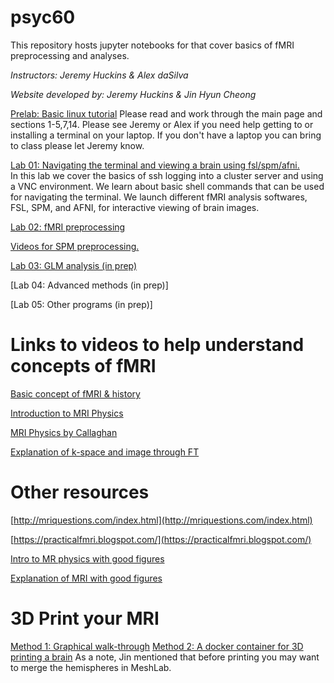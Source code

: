 # psyc60 
This repository hosts jupyter notebooks for that cover basics of fMRI preprocessing and analyses.

*Instructors: Jeremy Huckins & Alex daSilva*

*Website developed by: Jeremy Huckins & Jin Hyun Cheong*

[Prelab: Basic linux tutorial](https://ryanstutorials.net/linuxtutorial/) Please read and work through the main page and sections 1-5,7,14. Please see Jeremy or Alex if you need help getting to or installing a terminal on your laptop. If you don't have a laptop you can bring to class please let Jeremy know.

[Lab 01: Navigating the terminal and viewing a brain using fsl/spm/afni.](Notebooks/Lab_01_Navigating_the_terminal.ipynb)  
In this lab we cover the basics of ssh logging into a cluster server and using a VNC environment. We learn about basic shell commands that can be used for navigating the terminal. We launch different fMRI analysis softwares, FSL, SPM, and AFNI, for interactive viewing of brain images. 

[Lab 02: fMRI preprocessing](Notebooks/Lab_02_Preprocessing.ipynb)  

[Videos for SPM preprocessing.](https://www.dropbox.com/sh/8e40utug8zu2o50/AADqGIWgyQgUimTOXdtC-I94a?dl=0)

[Lab 03: GLM analysis (in prep)](Notebooks/Lab_03_GLM.ipynb)  

[Lab 04: Advanced methods (in prep)]

[Lab 05: Other programs (in prep)]


# Links to videos to help understand concepts of fMRI

[Basic concept of fMRI & history](https://www.youtube.com/watch?v=djAxjtN_7VE)

[Introduction to MRI Physics](https://www.youtube.com/watch?v=Ok9ILIYzmaY)

[MRI Physics by Callaghan](http://mriquestions.com/callaghan-videos-on-nmr.html)

[Explanation of k-space and image through FT](https://www.youtube.com/watch?v=FI5frNsRTI4)

# Other resources
[http://mriquestions.com/index.html](http://mriquestions.com/index.html)

[https://practicalfmri.blogspot.com/](https://practicalfmri.blogspot.com/)

[Intro to MR physics with good figures](https://mrimaster.com/physics%20intro.html)

[Explanation of MRI with good figures](https://www.researchgate.net/publication/49645994_Cardiovascular_magnetic_resonance_physics_for_clinicians_Part_I)

# 3D Print your MRI
[Method 1: Graphical walk-through](https://imgur.com/a/3mFsX)
[Method 2: A docker container for 3D printing a brain](https://github.com/danjonpeterson/brain_printer)
As a note, Jin mentioned that before printing you may want to merge the hemispheres in MeshLab.

